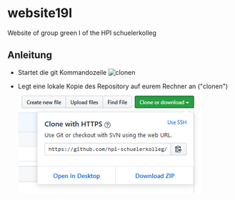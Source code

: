 # website19I
Website of group green I of the HPI schuelerkolleg

## Anleitung
* Startet die git Kommandozeile
![clonen](0.PNG)

* Legt eine lokale Kopie des Repository auf eurem Rechner an ("clonen")
![clonen](1.PNG)
